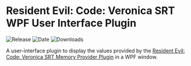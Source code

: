 # Resident Evil: Code: Veronica SRT WPF User Interface Plugin

![Release](https://img.shields.io/github/v/release/kapdap/re-cvx-srt-ui-wpf?label=current%20release&style=for-the-badge)
![Date](https://img.shields.io/github/release-date/kapdap/re-cvx-srt-ui-wpf?style=for-the-badge)
![Downloads](https://img.shields.io/github/downloads/kapdap/re-cvx-srt-ui-wpf/total?color=%23007EC6&style=for-the-badge)

A user-interface plugin to display the values provided by the
[Resident Evil: Code: Veronica SRT Memory Provider Plugin](https://github.com/kapdap/re-cvx-srt-provider)
in a WPF window.
